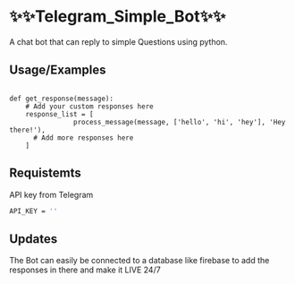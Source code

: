 
# ✨✨Telegram_Simple_Bot✨✨


A chat bot that can reply to simple Questions using python.

## Usage/Examples

```

def get_response(message):
    # Add your custom responses here
    response_list = [
                process_message(message, ['hello', 'hi', 'hey'], 'Hey there!'),
      # Add more responses here
    ]
```





## Requistemts

API key from Telegram

```bash
API_KEY = ''
```




## Updates

The Bot can easily be connected to a database like firebase to add the responses in there and make it LIVE 24/7

